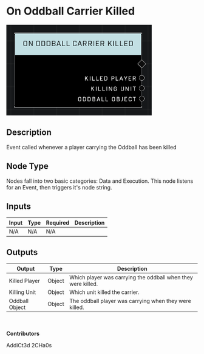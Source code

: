 # On Oddball Carrier Killed
![](../../../.gitbook/assets/on-oddball-carrier-killed.png)
## Description
Event called whenever a player carrying the Oddball has been killed

## Node Type
Nodes fall into two basic categories: Data and Execution. This node listens for an Event, then triggers it's node string.

## Inputs
| Input | Type | Required | Description |
|------------------|------------------|----------|--------------------------------------------------------------|
| N/A | N/A | N/A | |

## Outputs
| Output | Type | Description |
|------------------|------------------|--------------------------------------------------------------|
| Killed Player | Object | Which player was carrying the oddball when they were killed.|
| Killing Unit | Object | Which unit killed the carrier.|
| Oddball Object | Object | The oddball player was carrying when they were killed.|

\
\
**Contributors**

AddiCt3d 2CHa0s